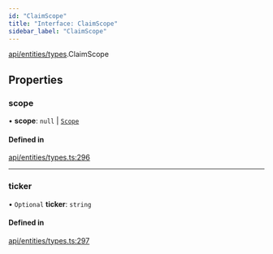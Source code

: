 ```yaml
---
id: "ClaimScope"
title: "Interface: ClaimScope"
sidebar_label: "ClaimScope"
---
```


[api/entities/types](../../../../../modules/API/Entities/Types/Types.md).ClaimScope

## Properties

### scope

• **scope**: ``null`` \| [`Scope`](../Scope/Scope.md)

#### Defined in

[api/entities/types.ts:296](https://github.com/PolymeshAssociation/polymesh-sdk/blob/654b99c8d/src/api/entities/types.ts#L296)

___

### ticker

• `Optional` **ticker**: `string`

#### Defined in

[api/entities/types.ts:297](https://github.com/PolymeshAssociation/polymesh-sdk/blob/654b99c8d/src/api/entities/types.ts#L297)
